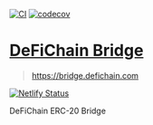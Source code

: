 [![CI](https://github.com/WavesHQ/bridge/actions/workflows/ci.yml/badge.svg)](https://github.com/WavesHQ/bridge/actions/workflows/ci.yml)
[![codecov](https://codecov.io/gh/WavesHQ/bridge/branch/main/graph/badge.svg?token=OXLL8IBZQV)](https://codecov.io/gh/WavesHQ/bridge)

# [DeFiChain Bridge](https://bridge.defichain.com)

> https://bridge.defichain.com

[![Netlify Status](https://api.netlify.com/api/v1/badges/4eaec04e-1416-4c65-843e-d7413fb81d2c/deploy-status)](https://app.netlify.com/sites/defichain-erc20-bridge/deploys)

DeFiChain ERC-20 Bridge
